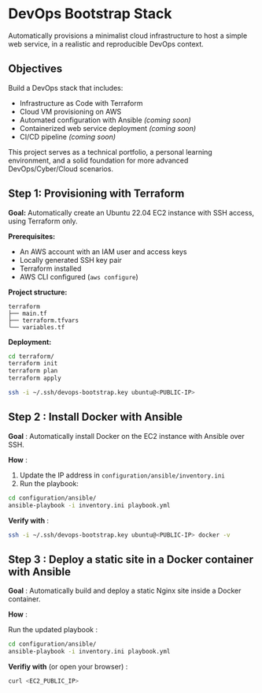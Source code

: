# DevOps Bootstrap Stack

Automatically provisions a minimalist cloud infrastructure to host a simple web service, in a realistic and reproducible DevOps context.

## Objectives

Build a DevOps stack that includes:

- Infrastructure as Code with Terraform
- Cloud VM provisioning on AWS
- Automated configuration with Ansible *(coming soon)*
- Containerized web service deployment *(coming soon)*
- CI/CD pipeline *(coming soon)*

This project serves as a technical portfolio, a personal learning environment, and a solid foundation for more advanced DevOps/Cyber/Cloud scenarios.

## Step 1: Provisioning with Terraform

**Goal:** Automatically create an Ubuntu 22.04 EC2 instance with SSH access, using Terraform only.

**Prerequisites:**

- An AWS account with an IAM user and access keys
- Locally generated SSH key pair
- Terraform installed
- AWS CLI configured (`aws configure`)

**Project structure:**

```
terraform
├── main.tf
├── terraform.tfvars
└── variables.tf
```


**Deployment:**

```bash
cd terraform/
terraform init
terraform plan
terraform apply

ssh -i ~/.ssh/devops-bootstrap.key ubuntu@<PUBLIC-IP>
```

## Step 2 : Install Docker with Ansible

**Goal** : Automatically install Docker on the EC2 instance with Ansible over SSH.

**How** :

1. Update the IP address in `configuration/ansible/inventory.ini`
2. Run the playbook:

```bash
cd configuration/ansible/
ansible-playbook -i inventory.ini playbook.yml
```

**Verify with** :

```bash
ssh -i ~/.ssh/devops-bootstrap.key ubuntu@<PUBLIC-IP> docker -v
```

## Step 3 : Deploy a static site in a Docker container with Ansible

**Goal** : Automatically build and deploy a static Nginx site inside a Docker container.

**How** :

Run the updated playbook :

```bash
cd configuration/ansible/
ansible-playbook -i inventory.ini playbook.yml
```

**Verifiy with** (or open your browser) :

```bash
curl <EC2_PUBLIC_IP>
```
